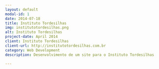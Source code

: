 ```yaml
---
layout: default
modal-id: 1
date: 2014-07-18
title: Instituto Tordesilhas
img: institutotordesilhas.png
alt: Instituto Tordesilhas
project-date: April 2014
client: Instituto Tordesilhas
client-url: http://institutotordesilhas.com.br
category: Web Development
description: Desenvolvimento de um site para o Instituto Tordesilhas

---
```

